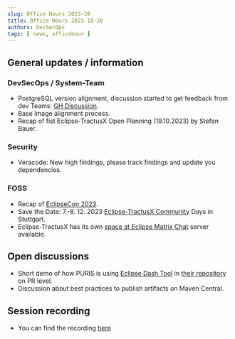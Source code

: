 ```yaml
---
slug: Office Hours 2023-20
title: Office Hours 2023-10-20
authors: DevSecOps
tags: [ news, officehour ]
---
```


## General updates / information

### DevSecOps / System-Team

- PostgreSQL version alignment, discussion started to get feedback from dev Teams: [GH Discussion](https://github.com/eclipse-tractusx/sig-infra/discussions/308).
- Base Image alignment process.
- Recap of fist Eclipse-TractusX Open Planning (19.10.2023) by Stefan Bauer.

### Security

- Veracode: New high findings, please track findings and update you dependencies.

### FOSS

- Recap of [EclipseCon 2023](https://www.eclipsecon.org/2023).
- Save the Date: 7.-8. 12. 2023 [Eclipse-TractusX Community](https://eclipse-tractusx.github.io/blog/community-days/) Days in Stuttgart.
- Eclipse-TractusX has its own [space at Eclipse Matrix Chat](https://chat.eclipse.org/#/room/#automotive.tractusx:matrix.eclipse.org) server available.

## Open discussions

- Short demo of how PURIS is using [Eclipse Dash Tool](https://github.com/eclipse/dash-licenses) in [their repository](https://github.com/eclipse-tractusx/puris/blob/main/.github/workflows/dash-dependency-check.yml) on PR level.
- Discussion about best practices to publish artifacts on Maven Central.

## Session recording

- You can find the recording [here](https://bcgcatenax.sharepoint.com/:v:/r/sites/CommunitiesofPractises/Shared%20Documents/CX-CoP%20DevSecOps/Office_Hours_Regular_Recordings/CXDevSecOps%20Office%20Hours-20231020_115508-Meeting%20Recording%20-%20Trim.mp4?csf=1&web=1&e=5lU0ZH&nav=eyJyZWZlcnJhbEluZm8iOnsicmVmZXJyYWxBcHAiOiJTdHJlYW1XZWJBcHAiLCJyZWZlcnJhbFZpZXciOiJTaGFyZURpYWxvZyIsInJlZmVycmFsQXBwUGxhdGZvcm0iOiJXZWIiLCJyZWZlcnJhbE1vZGUiOiJ2aWV3In19)

